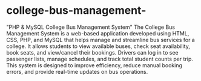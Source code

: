 # college-bus-management-
"PHP &amp; MySQL College Bus Management System"
 The College Bus Management System is a web-based application developed using HTML, CSS, PHP, and MySQL that helps manage and streamline bus services for a college.
It allows students to view available buses, check seat availability, book seats, and view/cancel their bookings.
Drivers can log in to see passenger lists, manage schedules, and track total student counts per trip.
This system is designed to improve efficiency, reduce manual booking errors, and provide real-time updates on bus operations.
